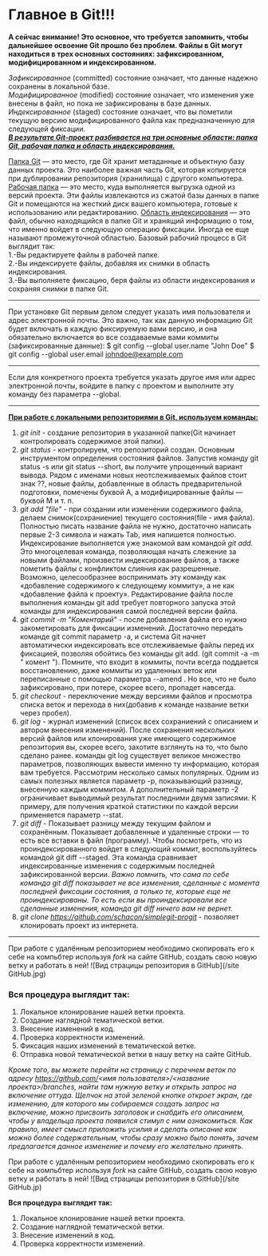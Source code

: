 # Главное в Git!!!
**А сейчас внимание! Это основное, что требуется запомнить, чтобы дальнейшее освоение Git прошло без проблем. Файлы в Git могут находиться в трех основных состояниях: зафиксированном, модифицированном и индексированном.**

_Зафиксированное_ (committed) состояние означает, что данные надежно сохранены в локальной базе.  
_Модифицированное_ (modified) состояние означает, что изменения уже внесены в файл, но пока не зафиксированы в базе данных.  
_Индексированное_ (staged) состояние означает, что вы пометили текущую версию модифицированного файла как предназначенную для следующей фиксации.  
<u>***В результате Git-проект разбивается на три основные области: папка Git, рабочая папка и область индексирования.***</u>

<u>Папка Git</u> — это место, где Git хранит метаданные и объектную базу данных проекта. Это наиболее важная часть Git, которая копируется при дублировании репозитория (хранилища) с другого компьютера.
<u>Рабочая папка</u> — это место, куда выполняется выгрузка одной из версий проекта. Эти файлы извлекаются из сжатой базы данных в папке Git и помещаются на жесткий диск вашего компьютера, готовые к использованию или редактированию.
<u>Область индексирования</u> — это файл, обычно находящийся в папке Git и хранящий информацию о том, что именно войдет в следующую операцию фиксации. Иногда ее еще называют промежуточной областью.
Базовый рабочий процесс в Git выглядит так:  
1.-Вы редактируете файлы в рабочей папке.  
2.-Вы индексируете файлы, добавляя их снимки в область индексирования.  
3.-Вы выполняете фиксацию, беря файлы из области индексирования и сохраняя снимки в папке Git.
___
При установке Git первым делом следует указать имя пользователя и адрес электронной почты. Это важно, так как данную информацию Git будет включать в каждую фиксируемую вами версию, и она обязательно включается во все создаваемые вами коммиты (зафиксированные данные):
$ git config --global user.name "John Doe"
$ git config --global user.email johndoe@example.com
______
Если для конкретного проекта требуется указать другое имя или адрес электронной почты, войдите в папку с проектом и выполните эту команду без параметра --global.
_______

<u> **При работе с локальными репозиториями в Git, используем команды:**</u>

1. *git init* - создание репозитория в указанной папке(Git начинает контролировать содержимое этой папки).
2. *git status* - контролируем, что репозиторий создан. Основным инструментом определения состояния файлов. Запустив команду git status -s или git status --short, вы получите упрощенный вариант вывода. Рядом с именами новых неотслеживаемых файлов стоит знак ??, новые файлы, добавленные в область предварительной подготовки, помечены буквой A, а модифицированные файлы — буквой M и т. п. 
3. *git add "file"* - при создании или изменении содержимого файла, делаем снимок(сохраниение) текущего состояния(file - имя файла). Полностью писать название файла не нужно, достаточно написать первые 2-3 символа и нажать Tab, имя напишется полностью. Индексирование выполняется уже знакомой вам командой *git add.* Это многоцелевая команда, позволяющая начать слежение за новыми файлами, произвести индексирование файлов, а также пометить файлы с конфликтом слияния как разрешенные. Возможно, целесообразнее воспринимать эту команду как «добавление содержимого к следующему коммиту», а не как «добавление файла к проекту». Редактирование файла после выполнения команды git add требует повторного запуска этой команды для индексирования самой последней версии файла.
4. *git commit -m "Коментарий"* - после добавления файла его нужно закометировать для фиксации изменений. Достаточно передать команде git commit параметр -a, и система Git начнет автоматически индексировать все отслеживаемые файлы перед их фиксацией, позволяя обойтись без команды git add. (git commit -a -m " комент "). Помните, что входит в коммиты, почти всегда поддается восстановлению, даже коммиты из удаленных веток или переписанные с помощью параметра
--amend . Но все, что не было зафиксировано, при потере, скорее всего, пропадет навсегда.
5. *git checkout* - переключение между версиями файлов и просмотра списка веток и перехода в них(добавив к команде название ветки через пробел).
6. *git log* - журнал изменений (список всех сохраниений с описанием и автором внесения изменений). После сохранения нескольких версий файлов или клонирования уже имеющего содержимое репозитория вы, скорее всего, захотите взглянуть на то, что было сделано ранее. команды git log существует великое множество параметров, позволяющих вывести именно ту информацию, которая вам требуется. Рассмотрим несколько самых популярных. Одним из самых полезных является параметр -p, показывающий разницу, внесенную каждым коммитом. А дополнительный параметр -2 ограничивает выводимый результат последними двумя записями. К примеру, для получения краткой статистики по каждой версии применяется параметр --stat.
7. *git diff* - Показывает разницу между текущим файлом и сохранённым. Показывает добавленные и удаленные строки — то есть все вставки в файл (программу). Чтобы посмотреть, что из проиндексированного войдет в следующий коммит, воспользуйтесь командой git diff --staged. Эта команда сравнивает индексированные изменения с содержимым последней зафиксированной версии. *Важно помнить, что сама по себе команда git diff показывает не все изменения, сделанные с момента последней фиксации состояния, а только те, которые еще не проиндексированы. То есть если вы проиндексировали все сделанные изменения, команда git diff ничего вам не вернет.*
8. *git clone https://github.com/schacon/simplegit-progit* - позволяет клонировать проект из интернета.

****************************


При работе с удалённым репозиторием необходимо скопировать его к себе на компьбтер используя *fork* на сайте GitHub, создать свою новую ветку и работать в ней! ![Вид страцицы репозитория в GitHub](/site GitHub.jpg)


### Вся процедура выглядит так:
1. Локальное клонирование нашей ветки проекта.
2. Создание наглядной тематической ветки.
3. Внесение изменений в код.
4. Проверка корректности изменений.
5. Фиксация наших изменений в тематической ветке.
6. Отправка новой тематической ветки в нашу ветку на сайте GitHub.

*Кроме того, вы можете перейти на страницу с перечнем веток по адресу https://github.com/<имя пользователя>/<название проекта>/branches, найти там нужную ветку и открыть запрос на включение оттуда.
Щелчок на этой зеленой кнопке откроет экран, где изменению, для которого мы собираемся создать запрос на включение, можно присвоить заголовок и снабдить его описанием, чтобы у владельца проекта появился стимул с ним ознакомиться. Как правило, имеет смысл приложить усилия и сделать описание как можно более содержательным, чтобы сразу можно было понять, зачем предлагается данное изменение и почему его желательно принять.*

При работе с удалённым репозиторием необходимо скопировать его к себе на компьбтер используя *fork* на сайте GitHub, создать свою новую ветку и работать в ней! ![Вид страцицы репозитория в GitHub](/site GitHub.jp)

__Вся процедура выглядит так:__
1. Локальное клонирование нашей ветки проекта.
2. Создание наглядной тематической ветки.
3. Внесение изменений в код.
4. Проверка корректности изменений.

